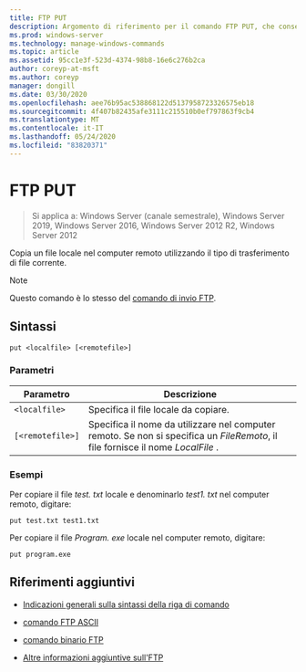 ```yaml
---
title: FTP PUT
description: Argomento di riferimento per il comando FTP PUT, che consente di copiare un file locale nel computer remoto usando il tipo di trasferimento di file corrente.
ms.prod: windows-server
ms.technology: manage-windows-commands
ms.topic: article
ms.assetid: 95cc1e3f-523d-4374-98b8-16e6c276b2ca
author: coreyp-at-msft
ms.author: coreyp
manager: dongill
ms.date: 03/30/2020
ms.openlocfilehash: aee76b95ac538868122d5137958723326575eb18
ms.sourcegitcommit: 4f407b82435afe3111c215510b0ef797863f9cb4
ms.translationtype: MT
ms.contentlocale: it-IT
ms.lasthandoff: 05/24/2020
ms.locfileid: "83820371"
---
```

# <a name="ftp-put"></a>FTP PUT

> Si applica a: Windows Server (canale semestrale), Windows Server 2019, Windows Server 2016, Windows Server 2012 R2, Windows Server 2012

Copia un file locale nel computer remoto utilizzando il tipo di trasferimento di file corrente.

> [!NOTE]
> Questo comando è lo stesso del [comando di invio FTP](ftp-send_1.md).

## <a name="syntax"></a>Sintassi

```
put <localfile> [<remotefile>]
```

### <a name="parameters"></a>Parametri

| Parametro | Descrizione |
| --------- | ----------- |
| `<localfile>` | Specifica il file locale da copiare. |
| `[<remotefile>]` | Specifica il nome da utilizzare nel computer remoto. Se non si specifica un *FileRemoto*, il file fornisce il nome *LocalFile* .|

### <a name="examples"></a>Esempi

Per copiare il file *test. txt* locale e denominarlo *test1. txt* nel computer remoto, digitare:

```
put test.txt test1.txt
```

Per copiare il file *Program. exe* locale nel computer remoto, digitare:

```
put program.exe
```

## <a name="additional-references"></a>Riferimenti aggiuntivi

- [Indicazioni generali sulla sintassi della riga di comando](command-line-syntax-key.md)

- [comando FTP ASCII](ftp-ascii.md)

- [comando binario FTP](ftp-binary.md)

- [Altre informazioni aggiuntive sull'FTP](https://docs.microsoft.com/previous-versions/orphan-topics/ws.10/cc756013(v=ws.10))
